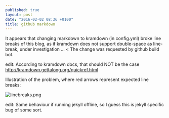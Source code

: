 ```yaml
---
published: true
layout: post
date: "2016-02-02 08:36 +0100"
title: github markdown
---
```

It appears that changing markdown to kramdown (in config.yml) broke line breaks of this blog, as if kramdown does not support double-space as line-break, under investigation ... < The change was requested by github build bot.

edit: According to kramdown docs, that should NOT be the case  
<http://kramdown.gettalong.org/quickref.html>

Illustration of the problem, where red arrows represent expected line breaks:  

![linebreaks.png]({{site.baseurl}}/media/linebreaks.png)

edit: Same behaviour if running jekyll offline, so I guess this is jekyll specific bug of some sort.
